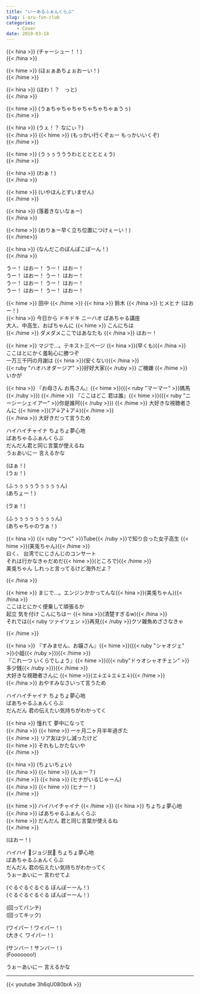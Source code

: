 ```yaml
---
title: "いーあるふぁんくらぶ"
slug: i-aru-fun-club
categories:
    - Cover
date: 2019-03-18
---
```


{{< hina >}}
(チャーシュー！！)  
{{< /hina >}}

{{< hime >}}
(ほぉぁあちょぉおーい！)  
{{< /hime >}}

{{< hina >}}
(ほわ！？　っと)  
{{< /hina >}}

{{< hime >}}
(うぁちゃちゃちゃちゃちゃちゃぁうぅ)  
{{< /hime >}}

{{< hina >}}
(うぇ！？ なにぃ？)  
{{< /hina >}}
{{< hime >}}
(もっかい行くぞぉー もっかいいくぞ)  
{{< /hime >}}

{{< hime >}}
(うぅぅうううわとととととぇう)  
{{< /hime >}}

{{< hina >}}
(わぁ！)  
{{< /hina >}}

{{< hime >}}
(いやほんとすいません)  
{{< /hime >}}

{{< hina >}}
(落着きないなぁー)  
{{< /hina >}}

{{< hime >}}
(おりぁー早く立ち位置につけぇーい！)  
{{< /hime>}}

{{< hina >}}
(なんだこのぽんぽこぽーん！)  
{{< /hina >}}

うー！ はおー！ うー！ はおー！  
うー！ はおー！ うー！ はおー！  
うー！ はおー！ うー！ はおー！  
うー！ はおー！ うー！ はおー！  

{{< hime >}}
田中 
{{< /hime >}}
{{< hina >}}
鈴木 
{{< /hina >}}
ヒメヒナ (はおー！)  
{{< hina >}}
今日から ドキドキ ニーハオ ばあちゃる講座  
大人、中高生、おばちゃんに 
{{< hime >}}
こんにちは  
{{< /hime >}}
ダメダメここではあなたも 
{{< /hina >}}
はおー！  

{{< hime >}}
マジで…。テキスト三ページ {{< hina >}}(早くも){{< /hina >}}  
ここはとにかく羞恥心に勝つぞ  
一万三千円の月謝は {{< hina >}}(安くない){{< /hina >}}  
{{< ruby "ハオハオダージア" >}}好好大家{{< /ruby >}} ご機嫌 
{{< /hime >}}
いかが  

{{< hina >}}
『お母さん お馬さん』{{< hime >}}({{< ruby "マーマー" >}}媽馬{{< /ruby >}})  {{< /hime >}}
『ここはどこ 君は誰』{{< hime >}}({{< ruby "ニーシーシェイアー" >}}你是誰阿{{< /ruby >}})  {{< /hime >}}
大好きな視聴者さんに {{< hime >}}(ア↓ア↓ア↓){{< /hime >}}  
{{< /hina >}}
大好きだって言うため  

ハイハイチャイナ ちょちょ夢心地  
ばあちゃるふぁんくらぶ  
だんだん君と同じ言葉が使えるね  
うぉあいにー 言えるかな  

(はぁ！)  
(うぉ！)  

(ふぅぅぅぅうぅぅぅぅん)  
(あちょー！)  

(ゔぁ！)

(ふぅぅぅぅぅぅぅぅん)  
(あちゃちゃのゔぁ！)  

{{< hina >}}
{{< ruby "つべ" >}}Tube{{< /ruby >}}で知り合った女子高生 {{< hime >}}(美兎ちゃん){{< /hime >}}  
曰く、 台湾でにじさんじのコンサート  
それは行かなきゃだめだ{{< hime >}}(ところで){{< /hime >}}  
美兎ちゃん しれっと言ってるけど海外だよ？  

{{< /hina >}}

{{< hime >}}
まじで…。エンジンかかってんな{{< hina >}}(美兎ちゃん){{< /hina >}}  
ここはとにかく便乗して頑張るか  
起立 気を付け こんにちはー {{< hina >}}(清楚すぎるw){{< /hina >}}  
それでは{{< ruby ツァイツェン >}}再見{{< /ruby >}}クソ雑魚めざさなきゃ  

{{< /hime >}}

{{< hina >}}
『すみません、お嬢さん』{{< hime >}}({{< ruby "シャオジェ" >}}小姐{{< /ruby >}}){{< /hime >}}  
『これ一つ いくらでしょう』{{< hime >}}({{< ruby"ドゥオシャオチェン" >}}多少銭{{< /ruby >}}){{< /hime >}}  
大好きな視聴者さんに {{< hime >}}(エ↓エ↓エ↓エ↓){{< /hime >}}  
{{< /hina >}}
おやすみなさいって言うため  

ハイハイチャイナ ちょちょ夢心地  
ばあちゃるふぁんくらぶ  
だんだん 君の伝えたい気持ちがわかってく  

{{< hina >}}
憧れて 夢中になって  
{{< /hina >}}
{{< hime >}}
一ヶ月二ヶ月半年過ぎた  
{{< /hime >}}
リア友は少し減ったけど  
{{< hime >}}
それもしかたないや  
{{< /hime >}}

{{< hina >}}
(ちょいちょい)  
{{< /hina >}}
{{< hime >}}
(んぉー？)  
{{< /hime >}}
{{< hina >}}
(ヒナがいるじゃーん)  
{{< /hina >}}
{{< hime >}}
(ヒナー！)  
{{< /hime >}}

{{< hime >}}
ハイハイチャイナ 
{{< /hime >}}
{{< hina >}}
ちょちょ夢心地  
{{< /hina >}}
ばあちゃるふぁんくらぶ  
{{< hime >}}
だんだん 君と同じ言葉が使えるね  
{{< /hime >}}

(はおー！)  

ハイハイ 🥕ジョジ民🥕 ちょちょ夢心地  
ばあちゃるふぁんくらぶ  
だんだん 君の伝えたい気持ちがわかってく  
うぉーあいにー 言わせてよ  

(ぐるぐるぐるぐる ぼんぼーーん！)  
(ぐるぐるぐるぐる ぼんぼーーん！)  

(回ってパンチ)  
(回ってキック)  

(ワイパー！ワイパー！)  
(大きく ワイパー！)  

(サンバー！サンバー！)  
(Fooooooo!)  

うぉーあいにー 言えるかな  

---

{{< youtube 3h6qU080brA >}}